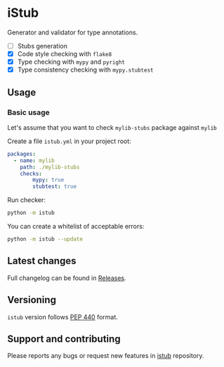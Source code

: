 # iStub

Generator and validator for type annotations.

- [ ] Stubs generation
- [x] Code style checking with `flake8`
- [x] Type checking with `mypy` and `pyright`
- [x] Type consistency checking with `mypy.stubtest`

## Usage

### Basic usage

Let's assume that you want to check `mylib-stubs` package against `mylib`

Create a file `istub.yml` in your project root:

```yaml
packages:
  - name: mylib
    path: ./mylib-stubs
    checks:
        mypy: true
        stubtest: true
```

Run checker:

```bash
python -m istub
```

You can create a whitelist of acceptable errors:

```bash
python -m istub --update
```

## Latest changes

Full changelog can be found in [Releases](https://github.com/youtype/istub/releases).

## Versioning

`istub` version follows
[PEP 440](https://www.python.org/dev/peps/pep-0440/) format.

## Support and contributing

Please reports any bugs or request new features in
[istub](https://github.com/youtype/istub/issues/) repository.
